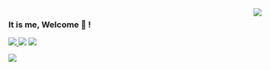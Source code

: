 <img  align=right src="https://github-readme-stats.vercel.app/api/top-langs/?username=brunolnetto&layout=compact&theme=transparent">

### It is me, Welcome 👋 ! 

<a href="https://www.linkedin.com/in/brunolnetto/"><img src="https://img.shields.io/badge/LinkedIn-0077B5?style=for-the-badge&logo=linkedin&logoColor=white" /> </a> <a maito="brunolnetto@gmail.com"> <img src="https://img.shields.io/badge/Gmail-D14836?style=for-the-badge&logo=gmail&logoColor=white" /> </a> <a href="https://stackoverflow.com/users/4904472/bruno-peixoto"><img src="https://img.shields.io/badge/Stack_Overflow-FE7A16?style=for-the-badge&logo=stack-overflow&logoColor=white" /></a>

<img  align=left src="https://github-readme-stats.vercel.app/api?username=brunolnetto&show_icons=true&include_all_commits=true&theme=transparent&show_owner=true">




